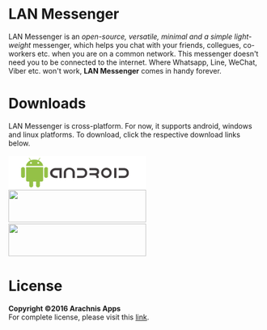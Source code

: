 # LAN Messenger
LAN Messenger is an *open-source, versatile, minimal and a simple light-weight* messenger, which helps you chat with your friends, collegues, co-workers etc. when you are on a common network. This messenger doesn't need you to be connected to the internet. Where Whatsapp, Line, WeChat, Viber etc. won't work, **LAN Messenger** comes in handy forever.

# Downloads
LAN Messenger is cross-platform. For now, it supports android, windows and linux platforms. To download, click the respective download links below.<br><br>
[<img src="/images/androidlogo.png" width="272" height="64">](https://github.com/harshitbudhraja/LAN-Messenger/blob/master/Downloads/lanmessenger.apk)
[<img src="https://github.com/harshitbudhraja/LAN-Messenger/blob/master/images/linuxlogo.png" width="272" height="64">](https://github.com/harshitbudhraja/LAN-Messenger/blob/master/Downloads/lanmessenger.jar)
[<img src="https://github.com/harshitbudhraja/LAN-Messenger/blob/master/images/windowslogo.png" width="272" height="64">](https://github.com/harshitbudhraja/LAN-Messenger/blob/master/Downloads/lanmessenger.exe)<br>

# License
**Copyright &copy;2016 Arachnis Apps**<br>
For complete license, please visit this [link](https://github.com/harshitbudhraja/LAN-Messenger/blob/master/LICENSE).
